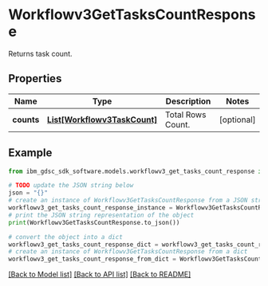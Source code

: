 # Workflowv3GetTasksCountResponse

Returns task count.

## Properties

Name | Type | Description | Notes
------------ | ------------- | ------------- | -------------
**counts** | [**List[Workflowv3TaskCount]**](Workflowv3TaskCount.md) | Total Rows Count. | [optional] 

## Example

```python
from ibm_gdsc_sdk_software.models.workflowv3_get_tasks_count_response import Workflowv3GetTasksCountResponse

# TODO update the JSON string below
json = "{}"
# create an instance of Workflowv3GetTasksCountResponse from a JSON string
workflowv3_get_tasks_count_response_instance = Workflowv3GetTasksCountResponse.from_json(json)
# print the JSON string representation of the object
print(Workflowv3GetTasksCountResponse.to_json())

# convert the object into a dict
workflowv3_get_tasks_count_response_dict = workflowv3_get_tasks_count_response_instance.to_dict()
# create an instance of Workflowv3GetTasksCountResponse from a dict
workflowv3_get_tasks_count_response_from_dict = Workflowv3GetTasksCountResponse.from_dict(workflowv3_get_tasks_count_response_dict)
```
[[Back to Model list]](../README.md#documentation-for-models) [[Back to API list]](../README.md#documentation-for-api-endpoints) [[Back to README]](../README.md)


